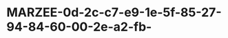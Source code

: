 MARZEE-0d-2c-c7-e9-1e-5f-85-27-94-84-60-00-2e-a2-fb-
====================================================
